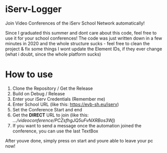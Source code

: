 # iServ-Logger
Join Video Conferences of the iServ School Network automatically!

Since I graduated this summer and dont care about this code, feel free to use it for your school conferences!
The code was just written down in a few minutes in 2020 and the whole structure sucks - feel free to clean the project & fix some things
I wont update the Element IDs, if they ever change (what i doubt, since the whole platform sucks)

# How to use
1. Clone the Repository / Get the Release
2. Build on Debug / Release
3. Enter your iServ Credentials (Remember me)
4. Enter School URL (like this: https://evb-sh.eu/iserv)
5. Set the Conference Start and end
6. Get the **DIRECT** URL to join (like this: *.../videoconference/PCZsfhgJQ5uFvNXRBos3Wj*)
7. If you want to send a message once the automation joined the conference, you can use the last TextBox

After youve done, simply press on start and youre able to leave your pc now!

